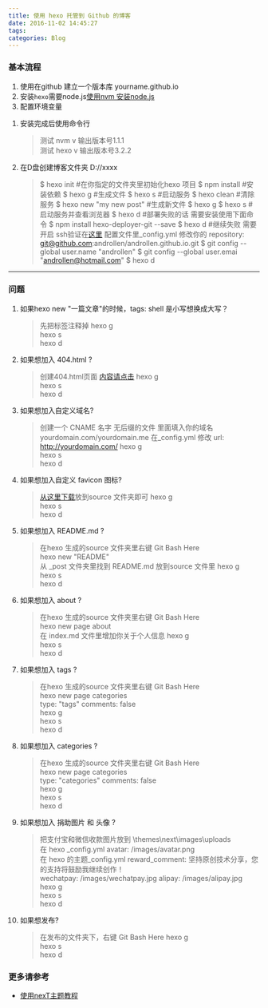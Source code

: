 ```yaml
---
title: 使用 hexo 托管到 Github 的博客  
date: 2016-11-02 14:45:27  
tags:  
categories: Blog  
---
```


### 基本流程  

1. 使用在github 建立一个版本库 yourname.github.io  
2. 安装`hexo`需要node.js[使用nvm 安装node.js](./2016-11-18-nvm-install-node-js-for-mac-and-windows.md)  
3. 配置环境变量  
<!-- more -->
1. 安装完成后使用命令行  
   > 测试 nvm v 输出版本号1.1.1  
   > 测试 hexo v 输出版本号3.2.2  

1. 在D盘创建博客文件夹 D://xxxx  
   >$ hexo init #在你指定的文件夹里初始化hexo 项目
   >$ npm install #安装依赖
   >$ hexo g #生成文件
   >$ hexo s #启动服务
   >$ hexo clean #清除服务
   >$ hexo new "my new  post" #生成新文件
   >$ hexo g
   >$ hexo s #启动服务并查看浏览器
   >$ hexo d #部署失败的话 需要安装使用下面命令
   >$ npm install hexo-deployer-git --save
   >$ hexo d #继续失败 需要开启 ssh验证在[这里](http://jingyan.baidu.com/article/d8072ac47aca0fec95cefd2d.html) 配置文件里_config.yml 修改你的 repository: git@github.com:androllen/androllen.github.io.git
   >$ git config --global user.name "androllen"
   >$ git config --global user.emai "androllen@hotmail.com"
   >$ hexo d

------------

### 问题

1. 如果hexo new "一篇文章"的时候，tags: shell 是小写想换成大写？
    > 先把标签注释掉
    > hexo g  
    > hexo s  
    > hexo d
1. 如果想加入 404.html ?  
    > 创建404.html页面 [内容请点击](http://theme-next.iissnan.com/theme-settings.html#volunteer-404)
    > hexo g  
    > hexo s  
    > hexo d  
1. 如果想加入自定义域名?
    > 创建一个 CNAME 名字 无后缀的文件 里面填入你的域名 yourdomain.com/yourdomain.me
    > 在_config.yml 修改 url: <http://yourdomain.com/>
    > hexo g  
    > hexo s  
    > hexo d  
1. 如果想加入自定义 favicon 图标?
    > [从这里下载](https://github.com/favicon.ico)放到source 文件夹即可
    > hexo g  
    > hexo s  
    > hexo d  
1. 如果想加入 README.md ?
    > 在hexo 生成的source 文件夹里右键 Git Bash Here  
    > hexo new "README"  
    > 从 _post 文件夹里找到 README.md 放到source 文件里
    > hexo g  
    > hexo s  
    > hexo d
1. 如果想加入 about ?
    > 在hexo 生成的source 文件夹里右键 Git Bash Here  
    > hexo new page about  
    > 在 index.md 文件里增加你关于个人信息
    > hexo g  
    > hexo s  
    > hexo d
1. 如果想加入 tags ?
    > 在hexo 生成的source 文件夹里右键 Git Bash Here  
    > hexo new page categories  
    > type: "tags" comments: false  
    > hexo g  
    > hexo s  
    > hexo d  
1. 如果想加入 categories ?
    > 在hexo 生成的source 文件夹里右键 Git Bash Here  
    > hexo new page categories  
    > type: "categories" comments: false  
    > hexo g  
    > hexo s  
    > hexo d
1. 如果想加入 捐助图片 和 头像 ?
    > 把支付宝和微信收款图片放到   \themes\next\images\uploads  
    > 在 hexo _config.yml
    > avatar: /images/avatar.png  
    > 在 hexo 的主题_config.yml
    > reward_comment: 坚持原创技术分享，您的支持将鼓励我继续创作！  
    > wechatpay: /images/wechatpay.jpg
    > alipay: /images/alipay.jpg  
    > hexo g  
    > hexo s  
    > hexo d
1. 如果想发布?
    > 在发布的文件夹下，右键 Git Bash Here
    > hexo g  
    > hexo s  
    > hexo d
    >
### 更多请参考  

* [使用nexT主题教程](http://theme-next.iissnan.com)  
